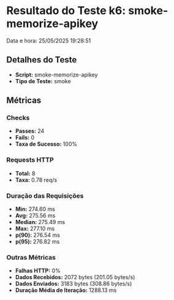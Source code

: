 # Resultado do Teste k6: smoke-memorize-apikey

Data e hora: 25/05/2025 19:28:51

## Detalhes do Teste

* **Script:** smoke-memorize-apikey
* **Tipo de Teste:** smoke

## Métricas

### Checks
* **Passes:** 24
* **Fails:** 0
* **Taxa de Sucesso:** 100%

### Requests HTTP
* **Total:** 8
* **Taxa:** 0.78 req/s

### Duração das Requisições
* **Min:** 274.60 ms
* **Avg:** 275.56 ms
* **Median:** 275.49 ms
* **Max:** 277.10 ms
* **p(90):** 276.54 ms
* **p(95):** 276.82 ms

### Outras Métricas
* **Falhas HTTP:** 0%
* **Dados Recebidos:** 2072 bytes (201.05 bytes/s)
* **Dados Enviados:** 3183 bytes (308.86 bytes/s)
* **Duração Média de Iteração:** 1288.13 ms
